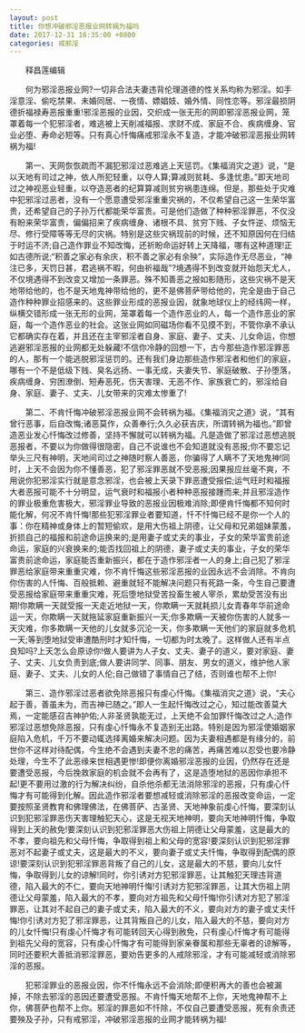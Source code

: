 ```yaml
---
layout: post
title: 你想冲破邪淫恶报业网转祸为福吗
date: 2017-12-31 16:35:00 +0800
categories: 戒邪淫
---
```


　　释昌莲编辑
　　何为邪淫恶报业网?一切非合法夫妻违背伦理道德的性关系均称为邪淫。如手淫意淫、偷吃禁果、未婚同居、一夜情、嫖娼妓、婚外情、同性恋等。邪淫最损阴德折福禄寿恶报重重!邪淫恶报的业因，交织成一张无形的网即邪淫恶报业网，笼罩着每一个犯邪淫者，难逃被上天削减福报、求财不成、家庭不合、疾病缠身、官业必堕、寿命必短等。只有真心忏悔痛戒邪淫永不复造，才能冲破邪淫恶报业网转祸为福!
　　第一、天网恢恢疏而不漏犯邪淫过恶难逃上天惩罚。《集福消灾之道》说，“是以天地有司过之神，依人所犯轻重，以夺人算;算减则贫耗、多逢忧患。”即天地司过之神视恶业轻重，以夺造恶者的纪算算减则贫穷祸患连绵。但是，那些处于灾难中犯邪淫过恶者，没有一个愿意遭受邪淫重重灾祸的，不仅希望自己这一生荣华富贵，还希望自己的子孙万代都能荣华富贵。可是他们造做了种种邪淫罪恶，不仅没有盼来荣华富贵，偏偏招来了疾病缠身、诸根不具、贫穷下贱、子女忤逆、烦恼无尽、修行受障等等无尽的灾祸。特别是这些灾祸现前的时候，还不知原因何在归结于时运不济;自己造作罪业不知改悔，还祈盼命运好转上天降福，哪有这种道理!正如古德所说;“积善之家必有余庆，积不善之家必有余殃”，实际造作无尽恶业，“神注已多，天罚日甚，君逃祸不暇，何由祈福哉”?境遇得不到改变就开始怨天尤人，不仅境遇得不到改变又增加一条罪恶。殊不知善恶之报如影随形，这些灾祸不是天地带给他的，也不是天地鬼神带给他的，更不是佛菩萨带给他的，完全是由于自己造作种种罪业招感来的。这些罪业形成的恶报业因，就象地球仪上的经纬网一样，纵横交错形成一张无形的业网，笼罩着每一个造作恶业的人，每一个造作恶业的家庭，每一个造作恶业的社会。这张业网如同磁场你看不见摸不到，不管你承不承认它都确实存在着，并且还在主宰邪淫者自身、家庭、妻子、丈夫、儿女命运，你想逃避邪淫恶报的业网都无处躲藏!不信你冷静的回想一下，古今那些造作邪淫罪恶的人，那有一个能逃脱邪淫惩罚的。还有我们身边那些造作邪淫者和他们的家庭，哪有一个不是低级下贱、臭名远扬、一事无成，夫妻失节、家庭破散、子孙堕落，疾病缠身、穷困潦倒、短寿恶死，伤天害理、无恶不作、家族衰亡的，邪淫给自身、家庭、妻子、丈夫、儿女带来的灾难太惨重了!
　　第二、不肯忏悔冲破邪淫恶报业网不会转祸为福。《集福消灾之道》说，“其有曾行恶事，后自改悔;诸恶莫作，众善奉行;久久必获吉庆，所谓转祸为福也。”即曾造恶业发心忏悔改过修善，坚持不懈就可以转祸为福。凡是造做了邪淫过恶想逃脱恶报者，不要以为你做得很隐密，自己不说谁也不会知道就没有恶报;你不要忘记举头三尺有神明，天地间司过之神随时察人善恶，你骗得了人瞒不了天地鬼神!同时，上天不会因为你不懂善恶，犯了邪淫罪恶就不受恶报;因果报应丝毫不爽，不用说你犯邪淫实行就是意念邪淫，也会被上天录下罪恶遭受报偿;运气旺时和福报大者恶报可能不十分明显，运气衰时和福报小者种种恶报接踵而来;并且邪淫造作的罪业极重危害极大，邪淫罪业导致的恶报业因极难消除;即便肯忏悔都不知何时能化解，何况不肯忏悔!那些犯邪淫罪业者要知道，忏不忏悔已经不是你一个人的事：你在精神或身体上的暂短偷欢，是用大伤祖上阴德，让父母和兄弟姐妹蒙羞，折损自己的福报和前途命运换来的;是用妻子或丈夫的事业，子女的荣华富贵前途命运，家庭的兴衰换来的;能否找回祖上的阴德，妻子或丈夫的事业，子女的荣华富贵前途命运，家庭能否重新振兴，都在于造作邪淫者一人的身上;自己犯了邪淫罪恶给家庭带来重重灾难，你不肯忏悔这些邪淫恶报的业因永远不会消除。不肯向你伤害的人忏悔、百般抵赖、避重就轻不能解决问题只有死路一条，今生自己要遭受恶报给家庭带来重重灾难，死后堕地狱受苦投畜生被人宰杀，累劫受苦没有出期!你欺瞒一天就受报一天走近地狱一天，你欺瞒一天就耗损儿女青春年华前途命运一天，你欺瞒一天就拖延家庭重新振兴一天;你多欺瞒一天被你伤害的人就多一天灾难，你多欺瞒一天他的儿女就多沉沦一天，你多欺瞒一天他们的家庭就多危机一天;等到堕地狱受审遭酷刑时才知忏悔，一切都为时太晚了。这样做人还有半点良知吗?上天怎么会原谅你!做人要讲为人子女、丈夫、妻子的道义，要对家庭、妻子、丈夫、儿女负责到底;做人要讲同学、同事、朋友、男女的道义，维护他人家庭、妻子、丈夫、儿女的人伦;自己做错了事情自己了结，否则谁也帮不上你!
　　第三、造作邪淫过恶者欲免除恶报只有虔心忏悔。《集福消灾之道》说，“夫心起于善，善虽未为，而吉神已随之。”即人一生起忏悔改过之心，知过能改善莫大焉，一定能感召吉神护佑;人非圣贤孰能无过，上天绝不会加罪忏悔改过之人;造作邪淫过恶想免除恶报，只有虔心忏悔永不复造别无出路。特别是因为邪淫使婚姻家庭陷入危机，千万不要动辄选择离婚来解决问题。因为夫妻相遇都是有缘分的，前世你不这样对待配偶，今生绝不会遇到夫妻不忠的痛苦，再痛苦难以忍受也要冷静处理，今生不了此恶缘来世相遇更惨!即便你离婚邪淫恶报的业因，仍然存在还是要遭受恶报，今后挽救家庭的机会就不会再有了，这是造堕地狱的恶因你承担不起!更不要用过激的行为解决纠纷，自杀他杀都无法消除邪淫的恶报，只有虔心忏悔才有可能得到化解。因此造作邪淫者要想减轻或消除邪淫的恶报改变命运，一定要按照圣贤教育和佛理佛法，在佛菩萨、古圣贤、天地神象前虔心忏悔，要深刻认识到犯邪淫罪恶伤天害理触犯天心，这是无视天地神明，要向天地神明忏悔，争取得到上天的赦免!要深刻认识到犯邪淫罪恶大伤祖上阴德让父母蒙羞，这是最大的不孝，要向祖先和父母忏悔，争取得到祖上和父母的宽容!要深刻认识到犯邪淫罪恶对不起妻子或丈夫，这是最大的不义，要向妻子或丈夫忏悔，争取得到配偶的原谅!要深刻认识到犯邪淫罪恶背叛了自己的儿女，这是最大的不慈，要向儿女忏悔，争取得到儿女的谅解!同时，你引诱对方犯邪淫罪恶，让其触犯天理违背道德，陷入最大的不仁，要向天地神明忏悔!引诱对方犯邪淫罪恶，让其大伤祖上阴德让父母蒙羞，陷入最大的不孝，要向对方祖先和父母忏悔!你引诱对方犯了邪淫罪恶，让其对不起自己的妻子或丈夫，陷入最大的不义，要向对方的妻子或丈夫忏悔!你引诱对方犯了邪淫罪恶，让其背叛自己的儿女，陷入最大的不慈，要向对方的儿女忏悔!只有虔心忏悔才有可能转回天心得到赦免，只有虔心忏悔才有可能得到祖先父母的宽容，只有虔心忏悔才有可能得到家亲眷属和那些无辜者的谅解等，同时还要积大善抵消邪淫罪恶，要劝告更多的人戒除邪淫，才有可能减轻或消除邪淫的恶报。
　　犯邪淫罪业的恶报业因，你不忏悔永远不会消除;即便积再大的善也会被漏掉，不除去邪淫的恶因还要遭受恶报。不肯忏悔天地帮不上你，天地鬼神帮不上你，佛菩萨也帮不上你。邪淫的罪恶如不忏除，不仅自己要遭受恶报，死有余责还要殃及子孙，只有戒邪淫，冲破邪淫恶报的业网才能转祸为福!